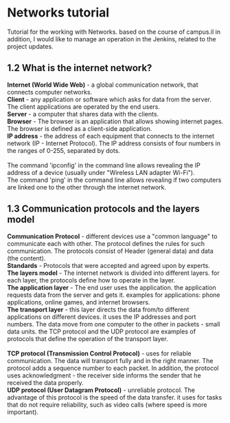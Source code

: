 # Networks tutorial
Tutorial for the working with Networks.
based on the course of campus.il
in addition, I would like to manage an operation in the Jenkins, related to the project updates.

## 1.2 What is the internet network?

**Internet (World Wide Web)** - a global communication network, that connects computer networks. <br>
**Client** - any application or software which asks for data from the server. The client applications are operated by the end users. <br>
**Server** - a computer that shares data with the clients. <br>
**Browser** - The browser is an application that allows showing internet pages. The browser is defined as a client-side application. <br>
**IP address** - the address of each equipment that connects to the internet network (IP - Internet Protocol). The IP address consists of four numbers in the ranges of 0-255, separated by dots. <br>
<br>
The command 'ipconfig' in the command line allows revealing the IP address of a device (usually under "Wireless LAN adapter Wi-Fi"). <br>
The command 'ping' in the command line allows revealing if two computers are linked one to the other through the internet network. <br>

## 1.3 Communication protocols and the layers model

**Communication Protocol** - different devices use a "common language" to communicate each with other. The protocol defines the rules for such communication.
The protocols consist of Header (general data) and data (the content). <br>
**Standards** - Protocols that were accepted and agreed upon by experts. <br>
**The layers model** - The internet network is divided into different layers. for each layer, the protocols define how to operate in the layer. <br>
**The application layer** - The end user uses the application. the application requests data from the server and gets it. examples for applications: phone applications, online games, and internet browsers. <br>
**The transport layer** - this layer directs the data from/to different applications on different devices. it uses the IP addresses and port numbers. The data move from one computer to the other in packets - small data units. the TCP protocol and the UDP protocol are examples of protocols that define the operation of the transport layer. <br>
<br>
**TCP protocol (Transmission Control Protocol)** - uses for reliable communication. The data will transport fully and in the right manner. The protocol adds a sequence number to each packet. In addition, the protocol uses acknowledgment - the receiver side informs the sender that he received the data properly. <br>
**UDP protocol (User Datagram Protocol)** - unreliable protocol. The advantage of this protocol is the speed of the data transfer. it uses for tasks that do not require reliability, such as video calls (where speed is more important). <br> 
